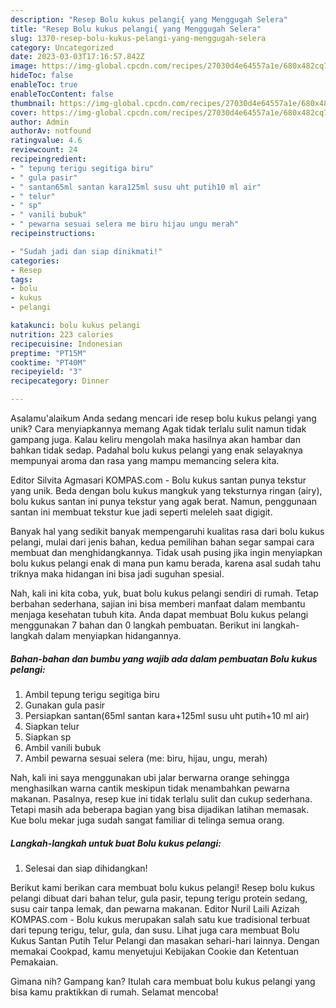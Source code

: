 ```yaml
---
description: "Resep Bolu kukus pelangi{ yang Menggugah Selera"
title: "Resep Bolu kukus pelangi{ yang Menggugah Selera"
slug: 1370-resep-bolu-kukus-pelangi-yang-menggugah-selera
category: Uncategorized
date: 2023-03-03T17:16:57.842Z
image: https://img-global.cpcdn.com/recipes/27030d4e64557a1e/680x482cq70/bolu-kukus-pelangi-foto-resep-utama.jpg
hideToc: false
enableToc: true
enableTocContent: false
thumbnail: https://img-global.cpcdn.com/recipes/27030d4e64557a1e/680x482cq70/bolu-kukus-pelangi-foto-resep-utama.jpg
cover: https://img-global.cpcdn.com/recipes/27030d4e64557a1e/680x482cq70/bolu-kukus-pelangi-foto-resep-utama.jpg
author: Admin
authorAv: notfound
ratingvalue: 4.6
reviewcount: 24
recipeingredient:
- " tepung terigu segitiga biru"
- " gula pasir"
- " santan65ml santan kara125ml susu uht putih10 ml air"
- " telur"
- " sp"
- " vanili bubuk"
- " pewarna sesuai selera me biru hijau ungu merah"
recipeinstructions:

- "Sudah jadi dan siap dinikmati!"
categories:
- Resep
tags:
- bolu
- kukus
- pelangi

katakunci: bolu kukus pelangi 
nutrition: 223 calories
recipecuisine: Indonesian
preptime: "PT15M"
cooktime: "PT40M"
recipeyield: "3"
recipecategory: Dinner

---
```



Asalamu'alaikum Anda sedang mencari ide resep bolu kukus pelangi yang unik? Cara menyiapkannya memang Agak tidak terlalu sulit namun tidak gampang juga. Kalau keliru mengolah maka hasilnya akan hambar dan bahkan tidak sedap. Padahal bolu kukus pelangi yang enak selayaknya mempunyai aroma dan rasa yang mampu memancing selera kita.


Editor Silvita Agmasari KOMPAS.com - Bolu kukus santan punya tekstur yang unik. Beda dengan bolu kukus mangkuk yang teksturnya ringan (airy), bolu kukus santan ini punya tekstur yang agak berat. Namun, penggunaan santan ini membuat tekstur kue jadi seperti meleleh saat digigit.

Banyak hal yang sedikit banyak mempengaruhi kualitas rasa dari bolu kukus pelangi, mulai dari jenis bahan, kedua pemilihan bahan segar sampai cara membuat dan menghidangkannya. Tidak usah pusing jika ingin menyiapkan bolu kukus pelangi enak di mana pun kamu berada, karena asal sudah tahu triknya maka hidangan ini bisa jadi suguhan spesial.


Nah, kali ini kita coba, yuk, buat bolu kukus pelangi sendiri di rumah. Tetap berbahan sederhana, sajian ini bisa memberi manfaat dalam membantu menjaga kesehatan tubuh kita. Anda dapat membuat Bolu kukus pelangi menggunakan 7 bahan dan 0 langkah pembuatan. Berikut ini langkah-langkah dalam menyiapkan hidangannya.

<!--inarticleads1-->

##### Bahan-bahan dan bumbu yang wajib ada dalam pembuatan Bolu kukus pelangi:

1. Ambil  tepung terigu segitiga biru
1. Gunakan  gula pasir
1. Persiapkan  santan(65ml santan kara+125ml susu uht putih+10 ml air)
1. Siapkan  telur
1. Siapkan  sp
1. Ambil  vanili bubuk
1. Ambil  pewarna sesuai selera (me: biru, hijau, ungu, merah)


Nah, kali ini saya menggunakan ubi jalar berwarna orange sehingga menghasilkan warna cantik meskipun tidak menambahkan pewarna makanan. Pasalnya, resep kue ini tidak terlalu sulit dan cukup sederhana. Tetapi masih ada beberapa bagian yang bisa dijadikan latihan memasak. Kue bolu mekar juga sudah sangat familiar di telinga semua orang. 

<!--inarticleads2-->

##### Langkah-langkah untuk buat Bolu kukus pelangi:


1. Selesai dan siap dihidangkan!

Berikut kami berikan cara membuat bolu kukus pelangi! Resep bolu kukus pelangi dibuat dari bahan telur, gula pasir, tepung terigu protein sedang, susu cair tanpa lemak, dan pewarna makanan. Editor Nuril Laili Azizah KOMPAS.com - Bolu kukus merupakan salah satu kue tradisional terbuat dari tepung terigu, telur, gula, dan susu. Lihat juga cara membuat Bolu Kukus Santan Putih Telur Pelangi dan masakan sehari-hari lainnya. Dengan memakai Cookpad, kamu menyetujui Kebijakan Cookie dan Ketentuan Pemakaian. 

Gimana nih? Gampang kan? Itulah cara membuat bolu kukus pelangi yang bisa kamu praktikkan di rumah. Selamat mencoba!

